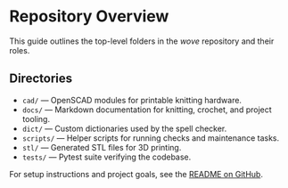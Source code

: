 # Repository Overview

This guide outlines the top-level folders in the *wove* repository and their roles.

## Directories

- `cad/` — OpenSCAD modules for printable knitting hardware.
- `docs/` — Markdown documentation for knitting, crochet, and project tooling.
- `dict/` — Custom dictionaries used by the spell checker.
- `scripts/` — Helper scripts for running checks and maintenance tasks.
- `stl/` — Generated STL files for 3D printing.
- `tests/` — Pytest suite verifying the codebase.

For setup instructions and project goals, see the
[README on GitHub](https://github.com/futuroptimist/wove/blob/main/README.md).
